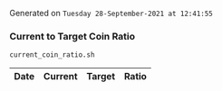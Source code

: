 Generated on `Tuesday 28-September-2021 at 12:41:55`

### Current to Target Coin Ratio
`current_coin_ratio.sh`

Date|Current|Target|Ratio
---|---|---|---
